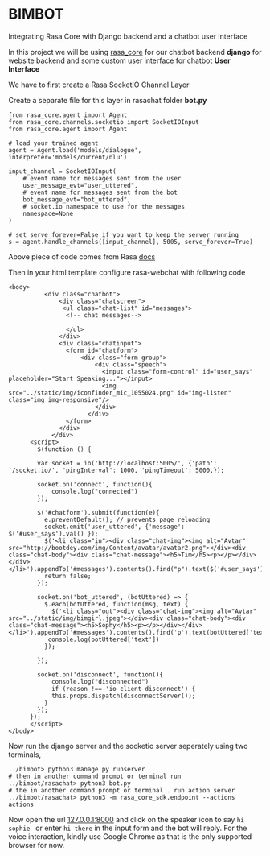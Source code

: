 
# BIMBOT
Integrating Rasa Core with Django backend and a chatbot user interface

In this project we will be using [rasa_core](https://rasa.com/docs/core/quickstart/) 
for our chatbot backend **django** for website backend and some custom user interface for chatbot **User Interface**

We have to first create a Rasa SocketIO Channel Layer

Create a separate file for this layer in rasachat folder **bot.py**
```
from rasa_core.agent import Agent
from rasa_core.channels.socketio import SocketIOInput
from rasa_core.agent import Agent

# load your trained agent
agent = Agent.load('models/dialogue', interpreter='models/current/nlu')

input_channel = SocketIOInput(
	# event name for messages sent from the user
	user_message_evt="user_uttered",
	# event name for messages sent from the bot
	bot_message_evt="bot_uttered",
	# socket.io namespace to use for the messages
	namespace=None
)

# set serve_forever=False if you want to keep the server running
s = agent.handle_channels([input_channel], 5005, serve_forever=True)
```

Above piece of code comes from Rasa [docs](https://www.rasa.com/docs/core/connectors/#id18)

Then in your html template configure rasa-webchat with following code

```
<body>
          <div class="chatbot">
              <div class="chatscreen">
               <ul class="chat-list" id="messages">
                <!-- chat messages-->
                    
                </ul>
              </div>
              <div class="chatinput">
                <form id="chatform">
                    <div class="form-group">
                        <div class="speech">
                          <input class="form-control" id="user_says" placeholder="Start Speaking..."></input>
                          <img src="../static/img/iconfinder_mic_1055024.png" id="img-listen" class="img img-responsive"/>
                        </div>
                      </div>
                </form>
              </div>
            </div>
      <script>
        $(function () {
    
        var socket = io('http://localhost:5005/', {'path': '/socket.io/', 'pingInterval': 1000, 'pingTimeout': 5000,});
    
        socket.on('connect', function(){
            console.log("connected")
        });
    
        $('#chatform').submit(function(e){
          e.preventDefault(); // prevents page reloading
          socket.emit('user_uttered', {'message': $('#user_says').val() });
          $('<li class="in"><div class="chat-img"><img alt="Avtar" src="http://bootdey.com/img/Content/avatar/avatar2.png"></div><div class="chat-body"><div class="chat-message"><h5>Tim</h5><p></p></div></div></li>').appendTo('#messages').contents().find("p").text($('#user_says').val());
          return false;
        });
        
        socket.on('bot_uttered', (botUttered) => {
          $.each(botUttered, function(msg, text) {
            $('<li class="out"><div class="chat-img"><img alt="Avtar" src="../static/img/bimgirl.jpeg"></div><div class="chat-body"><div class="chat-message"><h5>Sophy</h5><p></p></div></div></li>').appendTo('#messages').contents().find('p').text(botUttered['text']);
           console.log(botUttered['text'])
          });
         
        });
    
        socket.on('disconnect', function(){
            console.log("disconnected")
            if (reason !== 'io client disconnect') {
            this.props.dispatch(disconnectServer());
          }
        });
      });
      </script>
</body>
```

Now run the django server and the socketio server seperately using two terminals,


```
../bimbot> python3 manage.py runserver
# then in another command prompt or terminal run
../bimbot/rasachat> python3 bot.py
# the in another command prompt or terminal . run action server
../bimbot/rasachat> python3 -m rasa_core_sdk.endpoint --actions actions
```


Now open the url [127.0.0.1:8000](http://127.0.0.1:8000) and click on the speaker icon to say ```hi sophie ``` or
enter ```hi there``` in the input form and the bot will reply. For the voice interaction, kindly use Google Chrome as that is the only supported browser for now.  

